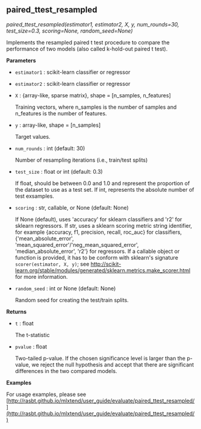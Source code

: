 ## paired_ttest_resampled

*paired_ttest_resampled(estimator1, estimator2, X, y, num_rounds=30, test_size=0.3, scoring=None, random_seed=None)*

Implements the resampled paired t test procedure
to compare the performance of two models
(also called k-hold-out paired t test).

**Parameters**

- `estimator1` : scikit-learn classifier or regressor



- `estimator2` : scikit-learn classifier or regressor



- `X` : {array-like, sparse matrix}, shape = [n_samples, n_features]

    Training vectors, where n_samples is the number of samples and
    n_features is the number of features.


- `y` : array-like, shape = [n_samples]

    Target values.


- `num_rounds` : int (default: 30)

    Number of resampling iterations
    (i.e., train/test splits)


- `test_size` : float or int (default: 0.3)

    If float, should be between 0.0 and 1.0 and
    represent the proportion of the dataset to use
    as a test set.
    If int, represents the absolute number of test exsamples.


- `scoring` : str, callable, or None (default: None)

    If None (default), uses 'accuracy' for sklearn classifiers
    and 'r2' for sklearn regressors.
    If str, uses a sklearn scoring metric string identifier, for example
    {accuracy, f1, precision, recall, roc_auc} for classifiers,
    {'mean_absolute_error', 'mean_squared_error'/'neg_mean_squared_error',
    'median_absolute_error', 'r2'} for regressors.
    If a callable object or function is provided, it has to be conform with
    sklearn's signature ``scorer(estimator, X, y)``; see
    http://scikit-learn.org/stable/modules/generated/sklearn.metrics.make_scorer.html
    for more information.


- `random_seed` : int or None (default: None)

    Random seed for creating the test/train splits.

**Returns**

- `t` : float

    The t-statistic


- `pvalue` : float

    Two-tailed p-value.
    If the chosen significance level is larger
    than the p-value, we reject the null hypothesis
    and accept that there are significant differences
    in the two compared models.

**Examples**

For usage examples, please see
    [http://rasbt.github.io/mlxtend/user_guide/evaluate/paired_ttest_resampled/](http://rasbt.github.io/mlxtend/user_guide/evaluate/paired_ttest_resampled/)

